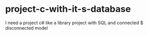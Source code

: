 # project-c-with-it-s-database
I need a project c# like a library project with SQL and connected $ disconnected model
